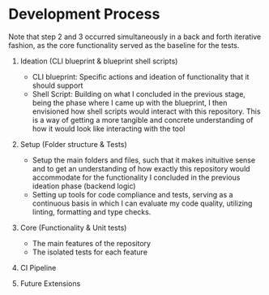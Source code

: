 # Development Process

Note that step 2 and 3 occurred simultaneously in a back and forth iterative fashion, as the core functionality served as the baseline for the tests.

1. Ideation (CLI blueprint & blueprint shell scripts)
    - CLI blueprint: Specific actions and ideation of functionality that it should support
    - Shell Script: Building on what I concluded in the previous stage, being the phase where I came up with the blueprint, I then envisioned how shell scripts would interact with this repository. This is a way of getting a more tangible and concrete understanding of how it would look like interacting with the tool

2. Setup (Folder structure & Tests)
    - Setup the main folders and files, such that it makes inituitive sense and to get an understanding of how exactly this repository would accommodate for the functionality I concluded in the previous ideation phase (backend logic)
    - Setting up tools for code compliance and tests, serving as a continuous basis in which I can evaluate my code quality, utilizing linting, formatting and type checks.


3. Core (Functionality & Unit tests)
    - The main features of the repository
    - The isolated tests for each feature

4. CI Pipeline

5. Future Extensions
